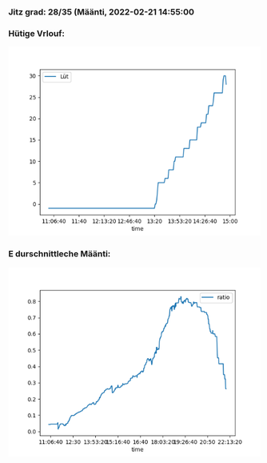 ### Jitz grad: 28/35 (Määnti, 2022-02-21 14:55:00

### Hütige Vrlouf:
![Graph](Today.png)

### E durschnittleche Määnti:
![Graph](Määnti.png)